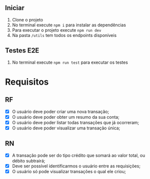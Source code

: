 
## Iniciar
1. Clone o projeto
2. No terminal execute `npm i` para instalar as dependências
3. Para executar o projeto execute `npm run dev`
3. Na pasta `/utils` tem todos os endpoints disponíveis


## Testes E2E
1. No terminal execute `npm run test` para executar os testes


# Requisitos
## RF

- [x] O usuário deve poder criar uma nova transação;
- [x] O usuário deve poder obter um resumo da sua conta;
- [x] O usuário deve poder listar todas transações que já ocorreram;
- [x] O usuário deve poder visualizar uma transação única;

## RN

- [x] A transação pode ser do tipo crédito que somará ao valor total, ou débito subtrairá;
- [x] Deve ser possível identificarmos o usuário entre as requisições;
- [x] O usuário só pode visualizar transações o qual ele criou;

